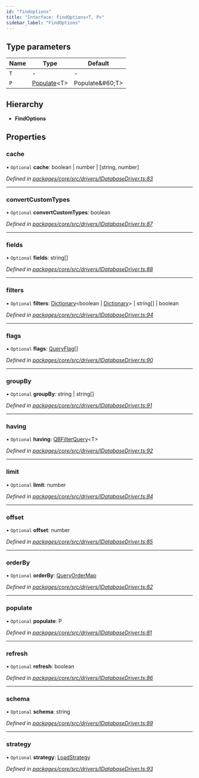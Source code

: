 ```yaml
---
id: "findoptions"
title: "Interface: FindOptions<T, P>"
sidebar_label: "FindOptions"
---
```


## Type parameters

Name | Type | Default |
------ | ------ | ------ |
`T` | - | - |
`P` | [Populate](../index.md#populate)&#60;T> | Populate\&#60;T> |

## Hierarchy

* **FindOptions**

## Properties

### cache

• `Optional` **cache**: boolean \| number \| [string, number]

*Defined in [packages/core/src/drivers/IDatabaseDriver.ts:83](https://github.com/mikro-orm/mikro-orm/blob/4249b052e/packages/core/src/drivers/IDatabaseDriver.ts#L83)*

___

### convertCustomTypes

• `Optional` **convertCustomTypes**: boolean

*Defined in [packages/core/src/drivers/IDatabaseDriver.ts:87](https://github.com/mikro-orm/mikro-orm/blob/4249b052e/packages/core/src/drivers/IDatabaseDriver.ts#L87)*

___

### fields

• `Optional` **fields**: string[]

*Defined in [packages/core/src/drivers/IDatabaseDriver.ts:88](https://github.com/mikro-orm/mikro-orm/blob/4249b052e/packages/core/src/drivers/IDatabaseDriver.ts#L88)*

___

### filters

• `Optional` **filters**: [Dictionary](../index.md#dictionary)&#60;boolean \| [Dictionary](../index.md#dictionary)> \| string[] \| boolean

*Defined in [packages/core/src/drivers/IDatabaseDriver.ts:94](https://github.com/mikro-orm/mikro-orm/blob/4249b052e/packages/core/src/drivers/IDatabaseDriver.ts#L94)*

___

### flags

• `Optional` **flags**: [QueryFlag](../enums/queryflag.md)[]

*Defined in [packages/core/src/drivers/IDatabaseDriver.ts:90](https://github.com/mikro-orm/mikro-orm/blob/4249b052e/packages/core/src/drivers/IDatabaseDriver.ts#L90)*

___

### groupBy

• `Optional` **groupBy**: string \| string[]

*Defined in [packages/core/src/drivers/IDatabaseDriver.ts:91](https://github.com/mikro-orm/mikro-orm/blob/4249b052e/packages/core/src/drivers/IDatabaseDriver.ts#L91)*

___

### having

• `Optional` **having**: [QBFilterQuery](../index.md#qbfilterquery)&#60;T>

*Defined in [packages/core/src/drivers/IDatabaseDriver.ts:92](https://github.com/mikro-orm/mikro-orm/blob/4249b052e/packages/core/src/drivers/IDatabaseDriver.ts#L92)*

___

### limit

• `Optional` **limit**: number

*Defined in [packages/core/src/drivers/IDatabaseDriver.ts:84](https://github.com/mikro-orm/mikro-orm/blob/4249b052e/packages/core/src/drivers/IDatabaseDriver.ts#L84)*

___

### offset

• `Optional` **offset**: number

*Defined in [packages/core/src/drivers/IDatabaseDriver.ts:85](https://github.com/mikro-orm/mikro-orm/blob/4249b052e/packages/core/src/drivers/IDatabaseDriver.ts#L85)*

___

### orderBy

• `Optional` **orderBy**: [QueryOrderMap](queryordermap.md)

*Defined in [packages/core/src/drivers/IDatabaseDriver.ts:82](https://github.com/mikro-orm/mikro-orm/blob/4249b052e/packages/core/src/drivers/IDatabaseDriver.ts#L82)*

___

### populate

• `Optional` **populate**: P

*Defined in [packages/core/src/drivers/IDatabaseDriver.ts:81](https://github.com/mikro-orm/mikro-orm/blob/4249b052e/packages/core/src/drivers/IDatabaseDriver.ts#L81)*

___

### refresh

• `Optional` **refresh**: boolean

*Defined in [packages/core/src/drivers/IDatabaseDriver.ts:86](https://github.com/mikro-orm/mikro-orm/blob/4249b052e/packages/core/src/drivers/IDatabaseDriver.ts#L86)*

___

### schema

• `Optional` **schema**: string

*Defined in [packages/core/src/drivers/IDatabaseDriver.ts:89](https://github.com/mikro-orm/mikro-orm/blob/4249b052e/packages/core/src/drivers/IDatabaseDriver.ts#L89)*

___

### strategy

• `Optional` **strategy**: [LoadStrategy](../enums/loadstrategy.md)

*Defined in [packages/core/src/drivers/IDatabaseDriver.ts:93](https://github.com/mikro-orm/mikro-orm/blob/4249b052e/packages/core/src/drivers/IDatabaseDriver.ts#L93)*
